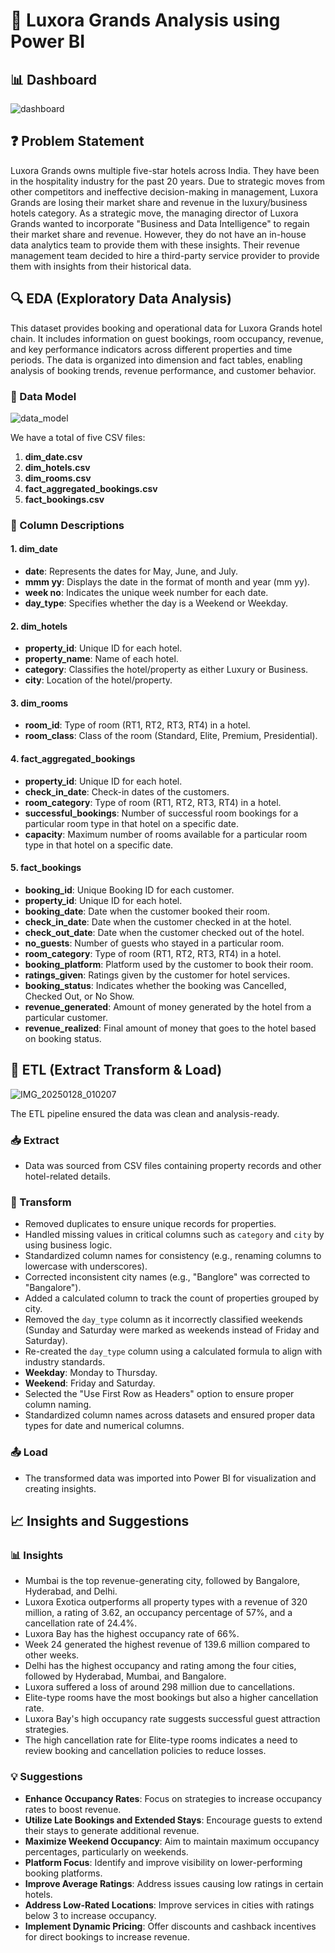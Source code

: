# 🏨 Luxora Grands Analysis using Power BI

## 📊 Dashboard

![dashboard](https://github.com/user-attachments/assets/e4449b21-48ac-4a99-883e-04f9f0b6c9e2)

## ❓ Problem Statement

Luxora Grands owns multiple five-star hotels across India. They have been in the hospitality industry for the past 20 years. Due to strategic moves from other competitors and ineffective decision-making in management, Luxora Grands are losing their market share and revenue in the luxury/business hotels category. As a strategic move, the managing director of Luxora Grands wanted to incorporate "Business and Data Intelligence" to regain their market share and revenue. However, they do not have an in-house data analytics team to provide them with these insights. Their revenue management team decided to hire a third-party service provider to provide them with insights from their historical data.

## 🔍 EDA (Exploratory Data Analysis)

This dataset provides booking and operational data for Luxora Grands hotel chain. It includes information on guest bookings, room occupancy, revenue, and key performance indicators across different properties and time periods. The data is organized into dimension and fact tables, enabling analysis of booking trends, revenue performance, and customer behavior.

### 📄 Data Model

![data_model](https://github.com/user-attachments/assets/cf43a3a2-fa7e-447a-a62a-67a3ebc35a30)

We have a total of five CSV files:

1. **dim_date.csv**
2. **dim_hotels.csv**
3. **dim_rooms.csv**
4. **fact_aggregated_bookings.csv**
5. **fact_bookings.csv**

### 📝 Column Descriptions

#### 1. **dim_date**
- **date**: Represents the dates for May, June, and July.
- **mmm yy**: Displays the date in the format of month and year (mm yy).
- **week no**: Indicates the unique week number for each date.
- **day_type**: Specifies whether the day is a Weekend or Weekday.

#### 2. **dim_hotels**
- **property_id**: Unique ID for each hotel.
- **property_name**: Name of each hotel.
- **category**: Classifies the hotel/property as either Luxury or Business.
- **city**: Location of the hotel/property.

#### 3. **dim_rooms**
- **room_id**: Type of room (RT1, RT2, RT3, RT4) in a hotel.
- **room_class**: Class of the room (Standard, Elite, Premium, Presidential).

#### 4. **fact_aggregated_bookings**
- **property_id**: Unique ID for each hotel.
- **check_in_date**: Check-in dates of the customers.
- **room_category**: Type of room (RT1, RT2, RT3, RT4) in a hotel.
- **successful_bookings**: Number of successful room bookings for a particular room type in that hotel on a specific date.
- **capacity**: Maximum number of rooms available for a particular room type in that hotel on a specific date.

#### 5. **fact_bookings**
- **booking_id**: Unique Booking ID for each customer.
- **property_id**: Unique ID for each hotel.
- **booking_date**: Date when the customer booked their room.
- **check_in_date**: Date when the customer checked in at the hotel.
- **check_out_date**: Date when the customer checked out of the hotel.
- **no_guests**: Number of guests who stayed in a particular room.
- **room_category**: Type of room (RT1, RT2, RT3, RT4) in a hotel.
- **booking_platform**: Platform used by the customer to book their room.
- **ratings_given**: Ratings given by the customer for hotel services.
- **booking_status**: Indicates whether the booking was Cancelled, Checked Out, or No Show.
- **revenue_generated**: Amount of money generated by the hotel from a particular customer.
- **revenue_realized**: Final amount of money that goes to the hotel based on booking status.

## 🔄 ETL (Extract Transform & Load)

![IMG_20250128_010207](https://github.com/user-attachments/assets/eaff8514-eff2-4fc8-9fb4-6132b2b923bc)

The ETL pipeline ensured the data was clean and analysis-ready.

### 📥 Extract
- Data was sourced from CSV files containing property records and other hotel-related details.

### 🔧 Transform
-  Removed duplicates to ensure unique records for properties.  
-  Handled missing values in critical columns such as `category` and `city` by using business logic.  
-  Standardized column names for consistency (e.g., renaming columns to lowercase with underscores).  
-  Corrected inconsistent city names (e.g., "Banglore" was corrected to "Bangalore").  
-  Added a calculated column to track the count of properties grouped by city.  
-  Removed the `day_type` column as it incorrectly classified weekends (Sunday and Saturday were marked as weekends instead of Friday and Saturday).  
-  Re-created the `day_type` column using a calculated formula to align with industry standards.  
  -  **Weekday**: Monday to Thursday.  
  -  **Weekend**: Friday and Saturday.  
-  Selected the "Use First Row as Headers" option to ensure proper column naming.  
-  Standardized column names across datasets and ensured proper data types for date and numerical columns.

### 📤 Load
- The transformed data was imported into Power BI for visualization and creating insights.

## 📈 Insights and Suggestions

### 📊 Insights
-  Mumbai is the top revenue-generating city, followed by Bangalore, Hyderabad, and Delhi.  
-  Luxora Exotica outperforms all property types with a revenue of 320 million, a rating of 3.62, an occupancy percentage of 57%, and a cancellation rate of 24.4%.  
-  Luxora Bay has the highest occupancy rate of 66%.  
-  Week 24 generated the highest revenue of 139.6 million compared to other weeks.  
-  Delhi has the highest occupancy and rating among the four cities, followed by Hyderabad, Mumbai, and Bangalore.  
-  Luxora suffered a loss of around 298 million due to cancellations.  
-  Elite-type rooms have the most bookings but also a higher cancellation rate.  
-  Luxora Bay's high occupancy rate suggests successful guest attraction strategies.  
-  The high cancellation rate for Elite-type rooms indicates a need to review booking and cancellation policies to reduce losses.

### 💡 Suggestions
-  **Enhance Occupancy Rates**: Focus on strategies to increase occupancy rates to boost revenue.  
-  **Utilize Late Bookings and Extended Stays**: Encourage guests to extend their stays to generate additional revenue.  
-  **Maximize Weekend Occupancy**: Aim to maintain maximum occupancy percentages, particularly on weekends.  
-  **Platform Focus**: Identify and improve visibility on lower-performing booking platforms.  
-  **Improve Average Ratings**: Address issues causing low ratings in certain hotels.  
-  **Address Low-Rated Locations**: Improve services in cities with ratings below 3 to increase occupancy.  
-  **Implement Dynamic Pricing**: Offer discounts and cashback incentives for direct bookings to increase revenue.  
